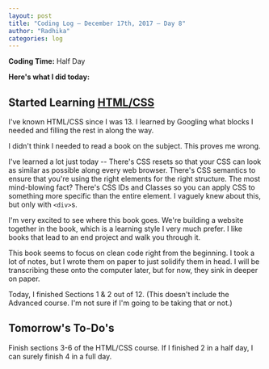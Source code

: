 ```yaml
---
layout: post
title: "Coding Log — December 17th, 2017 — Day 8"
author: "Radhika"
categories: log
---
```


**Coding Time:** Half Day

**Here's what I did today:**

## Started Learning [HTML/CSS](https://learn.shayhowe.com/html-css/)

I've known HTML/CSS since I was 13. I learned by Googling what blocks I needed and filling the rest in along the way.

I didn't think I needed to read a book on the subject. This proves me wrong.

I've learned a lot just today -- There's CSS resets so that your CSS can look as similar as possible along every web browser. There's CSS semantics to ensure that you're using the right elements for the right structure. The most mind-blowing fact? There's CSS IDs and Classes so you can apply CSS to something more specific than the entire element. I vaguely knew about this, but only with `<div>`s.

I'm very excited to see where this book goes. We're building a website together in the book, which is a learning style I very much prefer. I like books that lead to an end project and walk you through it.

This book seems to focus on clean code right from the beginning. I took a lot of notes, but I wrote them on paper to just solidify them in head. I will be transcribing these onto the computer later, but for now, they sink in deeper on paper.

Today, I finished Sections 1 & 2 out of 12. (This doesn't include the Advanced course. I'm not sure if I'm going to be taking that or not.)

## Tomorrow's To-Do's

Finish sections 3-6 of the HTML/CSS course. If I finished 2 in a half day, I can surely finish 4 in a full day.
